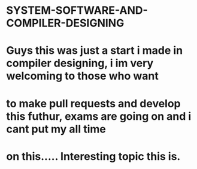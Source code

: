# SYSTEM-SOFTWARE-AND-COMPILER-DESIGNING


# Guys this was just a start i made in compiler designing, i im very welcoming to those who want
# to make pull requests and develop this futhur, exams are going on and i cant put my all time 
# on this..... Interesting topic this is.
